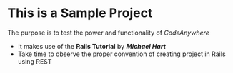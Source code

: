 # This is a Sample Project
The purpose is to test the power and functionality of _CodeAnywhere_
  
* It makes use of the **Rails Tutorial** by _**Michael Hart**_
* Take time to observe the proper convention of creating project in Rails using REST
  
